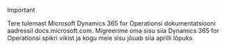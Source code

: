 > [!IMPORTANT]
> Tere tulemast Microsoft Dynamics 365 for Operationsi dokumentatsiooni aadressil docs.microsoft.com. Migreerime oma sisu siia Dynamics 365 for Operationsi spikri vikist ja kogu meie sisu jõuab siia aprilli lõpuks. 

